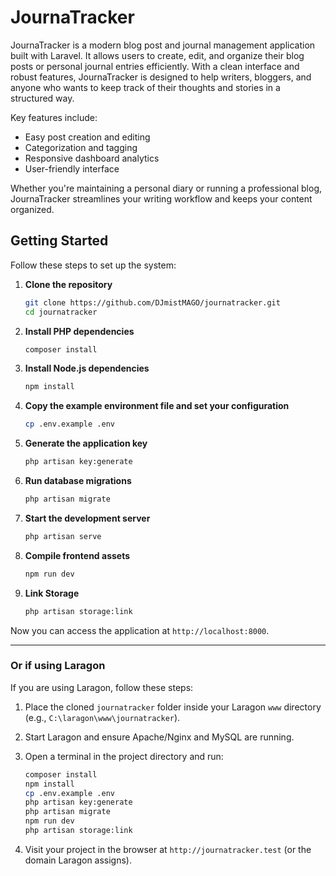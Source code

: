 # JournaTracker

JournaTracker is a modern blog post and journal management application built with Laravel. It allows users to create, edit, and organize their blog posts or personal journal entries efficiently. With a clean interface and robust features, JournaTracker is designed to help writers, bloggers, and anyone who wants to keep track of their thoughts and stories in a structured way.

Key features include:

-   Easy post creation and editing
-   Categorization and tagging
-   Responsive dashboard analytics
-   User-friendly interface

Whether you're maintaining a personal diary or running a professional blog, JournaTracker streamlines your writing workflow and keeps your content organized.

## Getting Started

Follow these steps to set up the system:

1. **Clone the repository**

    ```sh
    git clone https://github.com/DJmistMAGO/journatracker.git
    cd journatracker
    ```

2. **Install PHP dependencies**

    ```sh
    composer install
    ```

3. **Install Node.js dependencies**

    ```sh
    npm install
    ```

4. **Copy the example environment file and set your configuration**

    ```sh
    cp .env.example .env
    ```

5. **Generate the application key**

    ```sh
    php artisan key:generate
    ```

6. **Run database migrations**

    ```sh
    php artisan migrate
    ```

7. **Start the development server**

    ```sh
    php artisan serve
    ```

8. **Compile frontend assets**

    ```sh
    npm run dev
    ```

9. **Link Storage**

    ```sh
    php artisan storage:link
    ```

Now you can access the application at `http://localhost:8000`.

---

### Or if using Laragon

If you are using Laragon, follow these steps:

1. Place the cloned `journatracker` folder inside your Laragon `www` directory (e.g., `C:\laragon\www\journatracker`).
2. Start Laragon and ensure Apache/Nginx and MySQL are running.
3. Open a terminal in the project directory and run:

    ```sh
    composer install
    npm install
    cp .env.example .env
    php artisan key:generate
    php artisan migrate
    npm run dev
    php artisan storage:link
    ```

4. Visit your project in the browser at `http://journatracker.test` (or the domain Laragon assigns).
